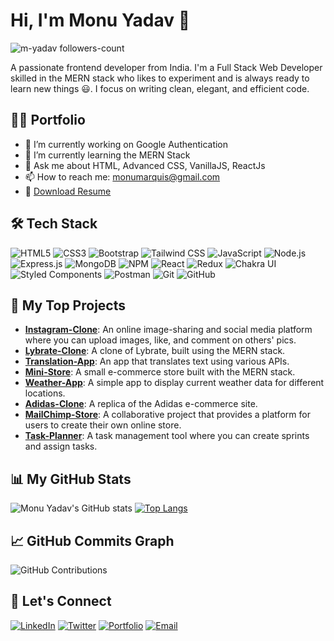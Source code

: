 # Hi, I'm Monu Yadav 👋

![m-yadav followers-count](https://img.shields.io/github/followers/m-yadav?style=social)

A passionate frontend developer from India. I'm a Full Stack Web Developer skilled in the MERN stack who likes to experiment and is always ready to learn new things 😃. I focus on writing clean, elegant, and efficient code.

## 👨‍💻 Portfolio
- 🔭 I’m currently working on Google Authentication
- 🌱 I’m currently learning the MERN Stack
- 💬 Ask me about HTML, Advanced CSS, VanillaJS, ReactJs
- 📫 How to reach me: [monumarquis@gmail.com](mailto:monumarquis@gmail.com)
- 📜 [Download Resume](#) <!-- Add your resume link here -->

## 🛠 Tech Stack
![HTML5](https://img.shields.io/badge/html5-%23E34F26.svg?style=flat&logo=html5&logoColor=white)
![CSS3](https://img.shields.io/badge/css3-%231572B6.svg?style=flat&logo=css3&logoColor=white)
![Bootstrap](https://img.shields.io/badge/bootstrap-%23563D7C.svg?style=flat&logo=bootstrap&logoColor=white)
![Tailwind CSS](https://img.shields.io/badge/tailwindcss-%2338B2AC.svg?style=flat&logo=tailwind-css&logoColor=white)
![JavaScript](https://img.shields.io/badge/javascript-%23323330.svg?style=flat&logo=javascript&logoColor=%23F7DF1E)
![Node.js](https://img.shields.io/badge/node.js-%2343853D.svg?style=flat&logo=node.js&logoColor=white)
![Express.js](https://img.shields.io/badge/express.js-%23404d59.svg?style=flat&logo=express&logoColor=%2361DAFB)
![MongoDB](https://img.shields.io/badge/mongodb-%234ea94b.svg?style=flat&logo=mongodb&logoColor=white)
![NPM](https://img.shields.io/badge/npm-%23CB3837.svg?style=flat&logo=npm&logoColor=white)
![React](https://img.shields.io/badge/react-%2320232a.svg?style=flat&logo=react&logoColor=%2361DAFB)
![Redux](https://img.shields.io/badge/redux-%23764ABC.svg?style=flat&logo=redux&logoColor=white)
![Chakra UI](https://img.shields.io/badge/chakra--ui-%234ED1C5.svg?style=flat&logo=chakraui&logoColor=white)
![Styled Components](https://img.shields.io/badge/styled--components-%23DB7093.svg?style=flat&logo=styled-components&logoColor=white)
![Postman](https://img.shields.io/badge/postman-%23FF6C37.svg?style=flat&logo=postman&logoColor=white)
![Git](https://img.shields.io/badge/git-%23F05032.svg?style=flat&logo=git&logoColor=white)
![GitHub](https://img.shields.io/badge/github-%23121011.svg?style=flat&logo=github&logoColor=white)

## 🚀 My Top Projects
- **[Instagram-Clone](#)**: An online image-sharing and social media platform where you can upload images, like, and comment on others' pics.
- **[Lybrate-Clone](#)**: A clone of Lybrate, built using the MERN stack.
- **[Translation-App](#)**: An app that translates text using various APIs.
- **[Mini-Store](#)**: A small e-commerce store built with the MERN stack.
- **[Weather-App](#)**: A simple app to display current weather data for different locations.
- **[Adidas-Clone](#)**: A replica of the Adidas e-commerce site.
- **[MailChimp-Store](#)**: A collaborative project that provides a platform for users to create their own online store.
- **[Task-Planner](#)**: A task management tool where you can create sprints and assign tasks.

## 📊 My GitHub Stats
![Monu Yadav's GitHub stats](https://github-readme-stats.vercel.app/api?username=monumarquis&show_icons=true&theme=radical)
[![Top Langs](https://github-readme-stats.vercel.app/api/top-langs/?username=monumarquis&layout=compact&theme=radical)](https://github.com/monumarquis/github-readme-stats)

## 📈 GitHub Commits Graph
![GitHub Contributions](https://activity-graph.herokuapp.com/graph?username=monumarquis&theme=rogue)

## 🔗 Let's Connect
[![LinkedIn](https://img.shields.io/badge/-LinkedIn-blue?style=flat&logo=linkedin&logoColor=white)](https://www.linkedin.com/in/monu-yadav-2003m)
[![Twitter](https://img.shields.io/badge/-Twitter-blue?style=flat&logo=twitter&logoColor=white)](https://twitter.com/MonuMarquis)
[![Portfolio](https://img.shields.io/badge/-Portfolio-red?style=flat)](https://monumarquis.github.io/)
[![Email](https://img.shields.io/badge/-Email-green?style=flat&logo=gmail&logoColor=white)](mailto:monumarquis@gmail.com)

